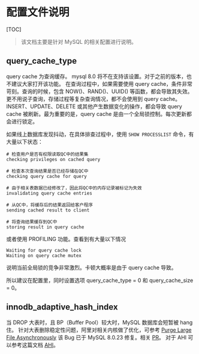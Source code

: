 # 配置文件说明

[TOC]

> 该文档主要是针对 MySQL 的相关配置进行说明。


## query_cache_type
query cache 为查询缓存。 mysql 8.0 将不在支持该设置。对于之前的版本，也不建议大家打开该功能。
在查询过程中，如果需要使用 query cache，条件非常苛刻。查询的时候，包含 NOW()、RAND()、UUID() 等函数，都会导致其失效。更不用说子查询，存储过程等复杂查询情况，都不会使用到 query cache。
INSERT、UPDATE、DELETE 或其他产生数据变化的操作，都会导致 query cache 被刷新。最为重要的是，query cache 是由一个全局锁控制。每次更新都会进行锁定。

如果线上数据库发现抖动，在具体排查过程中，使用 `SHOW PROCESSLIST` 命令，有大量以下状态：

```shell
# 检查用户是否有权限读取QC中的结果集
checking privileges on cached query

# 检查本次查询结果是否已经存储在QC中
checking query cache for query

# 由于相关表数据已经修改了，因此将QC中的内存记录被标记为失效
invalidating query cache entries

# 从QC中，将缓存后的结果返回给客户程序
sending cached result to client

# 将查询结果缓存到QC中
storing result in query cache
```

或者使用 PROFILING 功能。查看到有大量以下情况

```shell
Waiting for query cache lock
Waiting on query cache mutex
```

说明当前全局锁的竞争非常激烈。卡顿大概率是由于 query cache 导致。

所以建议在配置里，同时设置选项 query_cache_type = 0 和 query_cache_size = 0。



## innodb_adaptive_hash_index

当 DROP 大表时，且 BP（Buffer Pool）较大时，MySQL 数据库会短暂被 hang 住。
针对大表删除稳定性问题，阿里对相关内核做了优化，可参考 [Purge Large File Asynchronously](https://help.aliyun.com/document_detail/134095.html)
该 Bug 已于 MySQL 8.0.23 修复。相关 [PR](https://github.com/mysql/mysql-server/commit/a0aa59ad8a42dcbbb69b911990b89ecd6c14b851)。
对于 AHI 可以参考这篇文档 [AHI](https://juejin.cn/post/6978470653737467911)。
